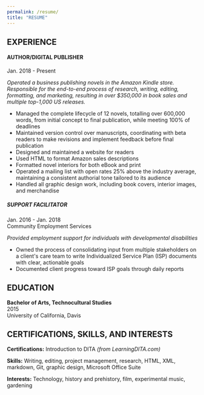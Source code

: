 ```yaml
---
permalink: /resume/
title: "RESUME"
---
```

## EXPERIENCE
#### AUTHOR/DIGITAL PUBLISHER						 
Jan. 2018 - Present

*Operated a business publishing novels in the Amazon Kindle store. Responsible for the end-to-end process of research, writing, editing, formatting, and marketing, resulting in over $350,000 in book sales and multiple top-1,000 US releases.*



* Managed the complete lifecycle of 12 novels, totalling over 600,000 words, from initial concept to final publication, while meeting 100% of deadlines
* Maintained version control over manuscripts, coordinating with beta readers to make revisions and implement feedback before final publication
* Designed and maintained a website for readers
* Used HTML to format Amazon sales descriptions
* Formatted novel interiors for both eBook and print
* Operated a mailing list with open rates 25% above the industry average, maintaining a consistent authorial tone tailored to its audience
* Handled all graphic design work, including book covers, interior images, and merchandise

##### SUPPORT FACILITATOR							 
Jan. 2016 - Jan. 2018  
Community Employment Services

*Provided employment support for individuals with developmental disabilities*



* Owned the process of consolidating input from multiple stakeholders on a client's care team to write Individualized Service Plan (ISP) documents with clear, actionable goals
* Documented client progress toward ISP goals through daily reports


## EDUCATION
**Bachelor of Arts, Technocultural Studies**                            		
2015  
University of California, Davis	

         			               			    


## CERTIFICATIONS, SKILLS, AND INTERESTS
**Certifications:** Introduction to DITA _(from LearningDITA.com)_

**Skills:** Writing, editing, project management, research, HTML, XML, markdown, Git, graphic design, Microsoft Office Suite

**Interests:** Technology, history and prehistory, film, experimental music, gardening
